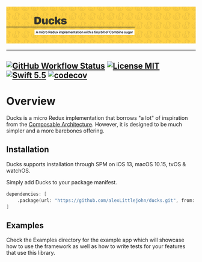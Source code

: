 ![header](./header.png)

- - - -
[![GitHub Workflow Status](https://img.shields.io/github/workflow/status/alexlittlejohn/ducks/Swift)](https://github.com/AlexLittlejohn/Ducks/actions) [![License MIT](https://img.shields.io/github/license/alexlittlejohn/ducks)](https://opensource.org/licenses/MIT) [![Swift 5.5](https://img.shields.io/badge/swift-5.5-blue)](./) [![codecov](https://codecov.io/gh/AlexLittlejohn/Ducks/branch/master/graph/badge.svg?token=R65EFKRU56)](https://codecov.io/gh/AlexLittlejohn/Ducks)
---

# Overview

Ducks is a micro Redux implementation that borrows "a lot" of inspiration from the [Composable Architecture](ComposableArchitecture). However, it is designed to be much simpler and a more barebones offering.  

[ComposableArchitecture]: https://github.com/pointfreeco/swift-composable-architecture

## Installation
Ducks supports installation through SPM on iOS 13, macOS 10.15, tvOS & watchOS.

Simply add Ducks to your package manifest.

```swift
dependencies: [
    .package(url: "https://github.com/alexLittlejohn/ducks.git", from: "1.0.0")
]
```

## Examples

Check the Examples directory for the example app which will showcase how to use the framework as well as how to write tests for your features that use this library.
